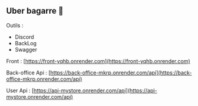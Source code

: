 ## Uber bagarre 💪

Outils : 
- Discord
- BackLog
- Swagger

Front : [https://front-yqhb.onrender.com](https://front-yqhb.onrender.com)

Back-office Api : [https://back-office-mkrp.onrender.com/api](https://back-office-mkrp.onrender.com/api)

User Api : [https://api-mystore.onrender.com/api](https://api-mystore.onrender.com/api)
